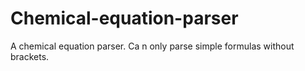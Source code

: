 # Chemical-equation-parser
A chemical equation parser. Ca n only parse simple formulas without brackets.
